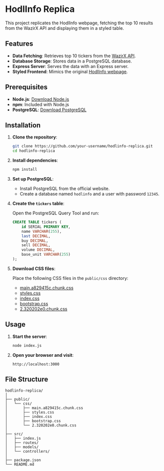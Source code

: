 # HodlInfo Replica

This project replicates the HodlInfo webpage, fetching the top 10 results from the WazirX API and displaying them in a styled table.

## Features

- **Data Fetching**: Retrieves top 10 tickers from the [WazirX API](https://api.wazirx.com/api/v2/tickers).
- **Database Storage**: Stores data in a PostgreSQL database.
- **Express Server**: Serves the data with an Express server.
- **Styled Frontend**: Mimics the original [HodlInfo webpage](https://hodlinfo.com/).

## Prerequisites

- **Node.js**: [Download Node.js](https://nodejs.org/)
- **npm**: Included with Node.js
- **PostgreSQL**: [Download PostgreSQL](https://www.postgresql.org/download/)

## Installation

1. **Clone the repository**:

    ```sh
    git clone https://github.com/your-username/hodlinfo-replica.git
    cd hodlinfo-replica
    ```

2. **Install dependencies**:

    ```sh
    npm install
    ```

3. **Set up PostgreSQL**:

    - Install PostgreSQL from the official website.
    - Create a database named `hodlinfo` and a user with password `12345`.

4. **Create the `tickers` table**:

    Open the PostgreSQL Query Tool and run:

    ```sql
    CREATE TABLE tickers (
        id SERIAL PRIMARY KEY,
        name VARCHAR(255),
        last DECIMAL,
        buy DECIMAL,
        sell DECIMAL,
        volume DECIMAL,
        base_unit VARCHAR(255)
    );
    ```

5. **Download CSS files**:

    Place the following CSS files in the `public/css` directory:

    - [main.a829415c.chunk.css](https://hodlinfo.com/static/css/main.a829415c.chunk.css)
    - [styles.css](https://hodlinfo.com/static/css/styles.css)
    - [index.css](https://hodlinfo.com/static/css/index.css)
    - [bootstrap.css](https://hodlinfo.com/static/css/bootstrap.css)
    - [2.320202e0.chunk.css](https://hodlinfo.com/static/css/2.320202e0.chunk.css)

## Usage

1. **Start the server**:

    ```sh
    node index.js
    ```

2. **Open your browser and visit**:

    ```plaintext
    http://localhost:3000
    ```

## File Structure

```plaintext
hodlinfo-replica/
│
├── public/
│   └── css/
│       ├── main.a829415c.chunk.css
│       ├── styles.css
│       ├── index.css
│       ├── bootstrap.css
│       └── 2.320202e0.chunk.css
│
├── src/
│   ├── index.js
│   ├── routes/
│   ├── models/
│   └── controllers/
│
├── package.json
└── README.md
